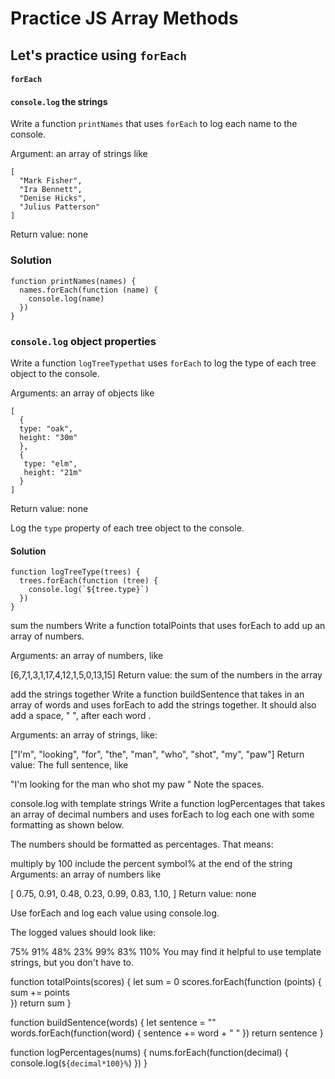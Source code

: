 # Practice JS Array Methods 

## Let's practice using `forEach`

#### `forEach`
#### `console.log` the strings
Write a function `printNames` that uses `forEach` to log each name to the console.

Argument: an array of strings like
```
[
  "Mark Fisher",
  "Ira Bennett",
  "Denise Hicks",
  "Julius Patterson"
]
```
Return value: none

### Solution 

````
function printNames(names) {
  names.forEach(function (name) {
    console.log(name)
  })
}
````

### `console.log` object properties
Write a function `logTreeTypethat` uses `forEach` to log the type of each tree object to the console.

Arguments: an array of objects like
```
[
  {
  type: "oak",
  height: "30m"
  },
  {
   type: "elm",
   height: "21m"
  }
]
```
Return value: none

Log the `type` property of each tree object to the console.

#### Solution 
````
function logTreeType(trees) {
  trees.forEach(function (tree) {
    console.log(`${tree.type}`)
  })
}
````


sum the numbers
Write a function totalPoints that uses forEach to add up an array of numbers.

Arguments: an array of numbers, like

[6,7,1,3,1,17,4,12,1,5,0,13,15]
Return value: the sum of the numbers in the array

add the strings together
Write a function buildSentence that takes in an array of words and uses forEach to add the strings together. It should also add a space, " ", after each word .

Arguments: an array of strings, like:

["I'm", "looking", "for", "the", "man", "who", "shot", "my", "paw"]
Return value: The full sentence, like

"I'm looking for the man who shot my paw "
Note the spaces.

console.log with template strings
Write a function logPercentages that takes an array of decimal numbers and uses forEach to log each one with some formatting as shown below.

The numbers should be formatted as percentages. That means:

multiply by 100
include the percent symbol% at the end of the string
Arguments: an array of numbers like

[
  0.75,
  0.91,
  0.48,
  0.23,
  0.99,
  0.83,
  1.10,
]
Return value: none

Use forEach and log each value using console.log.

The logged values should look like:

75%
91%
48%
23%
99%
83%
110%
You may find it helpful to use template strings, but you don't have to.







function totalPoints(scores) {
  let sum = 0
  scores.forEach(function (points) {
    sum += points  
  })
  return sum
}

function buildSentence(words) {
  let sentence = ""
  words.forEach(function(word) {
    sentence += word + " "
  })
  return sentence
}

function logPercentages(nums) {
  nums.forEach(function(decimal) {
    console.log(`${decimal*100}%`)
  }) 
}
